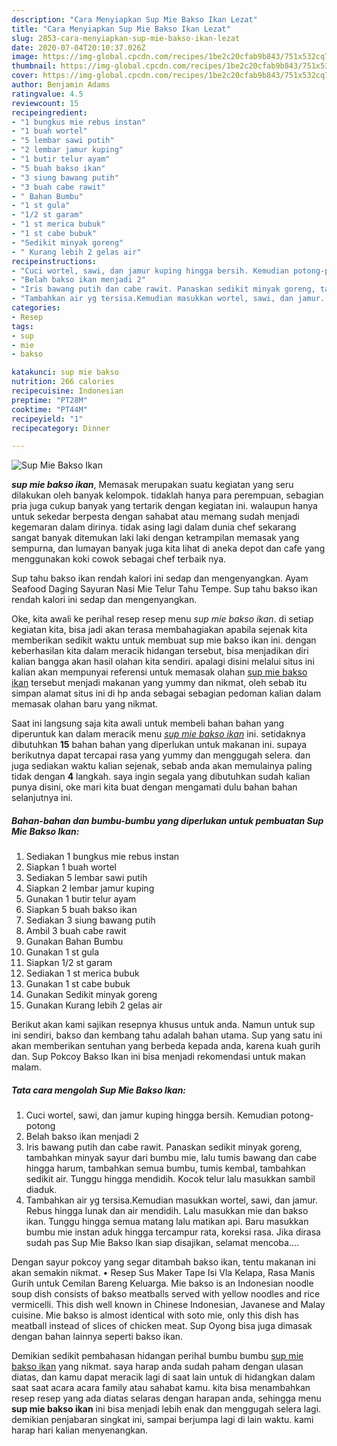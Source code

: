 ```yaml
---
description: "Cara Menyiapkan Sup Mie Bakso Ikan Lezat"
title: "Cara Menyiapkan Sup Mie Bakso Ikan Lezat"
slug: 2853-cara-menyiapkan-sup-mie-bakso-ikan-lezat
date: 2020-07-04T20:10:37.026Z
image: https://img-global.cpcdn.com/recipes/1be2c20cfab9b843/751x532cq70/sup-mie-bakso-ikan-foto-resep-utama.jpg
thumbnail: https://img-global.cpcdn.com/recipes/1be2c20cfab9b843/751x532cq70/sup-mie-bakso-ikan-foto-resep-utama.jpg
cover: https://img-global.cpcdn.com/recipes/1be2c20cfab9b843/751x532cq70/sup-mie-bakso-ikan-foto-resep-utama.jpg
author: Benjamin Adams
ratingvalue: 4.5
reviewcount: 15
recipeingredient:
- "1 bungkus mie rebus instan"
- "1 buah wortel"
- "5 lembar sawi putih"
- "2 lembar jamur kuping"
- "1 butir telur ayam"
- "5 buah bakso ikan"
- "3 siung bawang putih"
- "3 buah cabe rawit"
- " Bahan Bumbu"
- "1 st gula"
- "1/2 st garam"
- "1 st merica bubuk"
- "1 st cabe bubuk"
- "Sedikit minyak goreng"
- " Kurang lebih 2 gelas air"
recipeinstructions:
- "Cuci wortel, sawi, dan jamur kuping hingga bersih. Kemudian potong-potong"
- "Belah bakso ikan menjadi 2"
- "Iris bawang putih dan cabe rawit. Panaskan sedikit minyak goreng, tambahkan minyak sayur dari bumbu mie, lalu tumis bawang dan cabe hingga harum, tambahkan semua bumbu, tumis kembal, tambahkan sedikit air. Tunggu hingga mendidih. Kocok telur lalu masukkan sambil diaduk."
- "Tambahkan air yg tersisa.Kemudian masukkan wortel, sawi, dan jamur. Rebus hingga lunak dan air mendidih. Lalu masukkan mie dan bakso ikan. Tunggu hingga semua matang lalu matikan api. Baru masukkan bumbu mie instan aduk hingga tercampur rata, koreksi rasa. Jika dirasa sudah pas Sup Mie Bakso Ikan siap disajikan, selamat mencoba...."
categories:
- Resep
tags:
- sup
- mie
- bakso

katakunci: sup mie bakso 
nutrition: 266 calories
recipecuisine: Indonesian
preptime: "PT28M"
cooktime: "PT44M"
recipeyield: "1"
recipecategory: Dinner

---
```



![Sup Mie Bakso Ikan](https://img-global.cpcdn.com/recipes/1be2c20cfab9b843/751x532cq70/sup-mie-bakso-ikan-foto-resep-utama.jpg)

<b><i>sup mie bakso ikan</i></b>, Memasak merupakan suatu kegiatan yang seru dilakukan oleh banyak kelompok. tidaklah hanya para perempuan, sebagian pria juga cukup banyak yang tertarik dengan kegiatan ini. walaupun hanya untuk sekedar berpesta dengan sahabat atau memang sudah menjadi kegemaran dalam dirinya. tidak asing lagi dalam dunia chef sekarang sangat banyak ditemukan laki laki dengan ketrampilan memasak yang sempurna, dan lumayan banyak juga kita lihat di aneka depot dan cafe yang menggunakan koki cowok sebagai chef terbaik nya.

Sup tahu bakso ikan rendah kalori ini sedap dan mengenyangkan. Ayam Seafood Daging Sayuran Nasi Mie Telur Tahu Tempe. Sup tahu bakso ikan rendah kalori ini sedap dan mengenyangkan.

Oke, kita awali ke perihal resep resep menu <i>sup mie bakso ikan</i>. di setiap kegiatan kita, bisa jadi akan terasa membahagiakan apabila sejenak kita memberikan sedikit waktu untuk membuat sup mie bakso ikan ini. dengan keberhasilan kita dalam meracik hidangan tersebut, bisa menjadikan diri kalian bangga akan hasil olahan kita sendiri. apalagi disini melalui situs ini kalian akan mempunyai referensi untuk memasak olahan <u>sup mie bakso ikan</u> tersebut menjadi makanan yang yummy dan nikmat, oleh sebab itu simpan alamat situs ini di hp anda sebagai sebagian pedoman kalian dalam memasak olahan baru yang nikmat.


Saat ini langsung saja kita awali untuk membeli bahan bahan yang diperuntuk kan dalam meracik menu <u><i>sup mie bakso ikan</i></u> ini. setidaknya dibutuhkan <b>15</b> bahan bahan yang diperlukan untuk makanan ini. supaya berikutnya dapat tercapai rasa yang yummy dan menggugah selera. dan juga sediakan waktu kalian sejenak, sebab anda akan memulainya paling tidak dengan <b>4</b> langkah. saya ingin segala yang dibutuhkan sudah kalian punya disini, oke mari kita buat dengan mengamati dulu bahan bahan selanjutnya ini.

<!--inarticleads1-->

##### Bahan-bahan dan bumbu-bumbu yang diperlukan untuk pembuatan Sup Mie Bakso Ikan:

1. Sediakan 1 bungkus mie rebus instan
1. Siapkan 1 buah wortel
1. Sediakan 5 lembar sawi putih
1. Siapkan 2 lembar jamur kuping
1. Gunakan 1 butir telur ayam
1. Siapkan 5 buah bakso ikan
1. Sediakan 3 siung bawang putih
1. Ambil 3 buah cabe rawit
1. Gunakan  Bahan Bumbu
1. Gunakan 1 st gula
1. Siapkan 1/2 st garam
1. Sediakan 1 st merica bubuk
1. Gunakan 1 st cabe bubuk
1. Gunakan Sedikit minyak goreng
1. Gunakan  Kurang lebih 2 gelas air


Berikut akan kami sajikan resepnya khusus untuk anda. Namun untuk sup ini sendiri, bakso dan kembang tahu adalah bahan utama. Sup yang satu ini akan memberikan sentuhan yang berbeda kepada anda, karena kuah gurih dan. Sup Pokcoy Bakso Ikan ini bisa menjadi rekomendasi untuk makan malam. 

<!--inarticleads2-->

##### Tata cara mengolah Sup Mie Bakso Ikan:

1. Cuci wortel, sawi, dan jamur kuping hingga bersih. Kemudian potong-potong
1. Belah bakso ikan menjadi 2
1. Iris bawang putih dan cabe rawit. Panaskan sedikit minyak goreng, tambahkan minyak sayur dari bumbu mie, lalu tumis bawang dan cabe hingga harum, tambahkan semua bumbu, tumis kembal, tambahkan sedikit air. Tunggu hingga mendidih. Kocok telur lalu masukkan sambil diaduk.
1. Tambahkan air yg tersisa.Kemudian masukkan wortel, sawi, dan jamur. Rebus hingga lunak dan air mendidih. Lalu masukkan mie dan bakso ikan. Tunggu hingga semua matang lalu matikan api. Baru masukkan bumbu mie instan aduk hingga tercampur rata, koreksi rasa. Jika dirasa sudah pas Sup Mie Bakso Ikan siap disajikan, selamat mencoba....


Dengan sayur pokcoy yang segar ditambah bakso ikan, tentu makanan ini akan semakin nikmat. • Resep Sus Maker Tape Isi Vla Kelapa, Rasa Manis Gurih untuk Cemilan Bareng Keluarga. Mie bakso is an Indonesian noodle soup dish consists of bakso meatballs served with yellow noodles and rice vermicelli. This dish well known in Chinese Indonesian, Javanese and Malay cuisine. Mie bakso is almost identical with soto mie, only this dish has meatball instead of slices of chicken meat. Sup Oyong bisa juga dimasak dengan bahan lainnya seperti bakso ikan. 

Demikian sedikit pembahasan hidangan perihal bumbu bumbu <u>sup mie bakso ikan</u> yang nikmat. saya harap anda sudah paham dengan ulasan diatas, dan kamu dapat meracik lagi di saat lain untuk di hidangkan dalam saat saat acara acara family atau sahabat kamu. kita bisa menambahkan resep resep yang ada diatas selaras dengan harapan anda, sehingga menu <b>sup mie bakso ikan</b> ini bisa menjadi lebih enak dan menggugah selera lagi. demikian penjabaran singkat ini, sampai berjumpa lagi di lain waktu. kami harap hari kalian menyenangkan.
